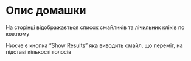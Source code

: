 # Опис домашки
На сторінці відображається список смайликів та лічильник кліків по кожному

Нижче є кнопка “Show Results” яка виводить смайл, що переміг, на підставі кількості голосів
